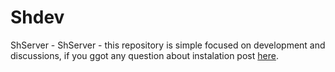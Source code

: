 # Shdev
ShServer - ShServer - this repository is simple focused on development and discussions, if you ggot any question about instalation post [here](https://www.elitepvpers.com/forum/shaiya-pserver-development/).
